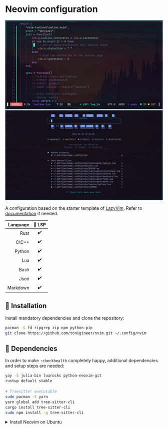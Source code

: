 # Neovim configuration

<kbd>![preview](./assets/preview.png)</kbd>
<kbd>![preview](./assets/preview_2.png)</kbd>

A configuration based on the starter template of [LazyVim](https://github.com/LazyVim/LazyVim). Refer to [documentation](https://lazyvim.github.io/installation) if needed.

Language | 📰 LSP
--: | :-:
Rust |  ✔️
C\C++ |  ✔️
Python |  ✔️
Lua |  ✔️
Bash |  ✔️
Json |  ✔️
Markdown |  ✔️

## 💾 Installation

Install mandatory dependencies and clone the repository:

```sh
pacman -S fd ripgrep zip npm python-pip
git clone https://github.com/tonigineer/nvim.git ~/.config/nvim
```

## 🔧 Dependencies

In order to make `:checkhealth` completely happy, additional dependencies and setup steps are needed:

```sh
yay -S julia-bin luarocks python-neovim-git
rustup default stable

# Treesitter executable
sudo pacman -S yarn
yarn global add tree-sitter-cli
cargo install tree-sitter-cli
sudo npm install -g tree-sitter-cli
```

<details><summary>Install Neovim on Ubuntu</summary>

```sh
# Neovim for Ubuntu
sudo apt install build-essential tar wget
wget https://github.com/neovim/neovim/releases/download/stable/nvim-linux64.tar.gz
tar -xf ~/nvim-linux64.tar.gz
sudo mkdir /opt/nvim && -r nvim-linux64 /opt/nvim
sudo ln -s /opt/nvim/bin/nvim /usr/bin/nvim
rm -rf nvim-linux64*
```

</details>
